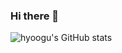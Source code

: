 ### Hi there 👋

![hyoogu's GitHub stats](https://github-readme-stats.vercel.app/api?username=hyoogu&show_icons=true&theme=dark&count_private=true&show_icons=true)


<!--
**hyoogu/hyoogu** is a ✨ _special_ ✨ repository because its `README.md` (this file) appears on your GitHub profile.

Here are some ideas to get you started:

- 🔭 I’m currently working on ...
- 🌱 I’m currently learning ...
- 👯 I’m looking to collaborate on ...
- 🤔 I’m looking for help with ...
- 💬 Ask me about ...
- 📫 How to reach me: ...
- 😄 Pronouns: ...
- ⚡ Fun fact: ...
-->
